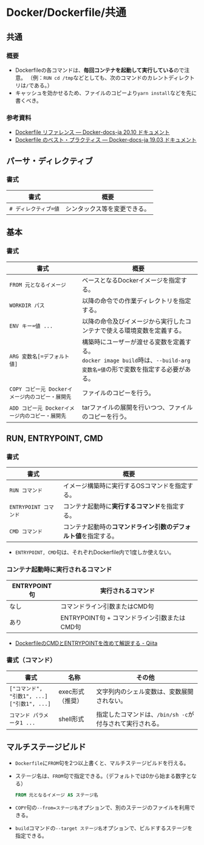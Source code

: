 # Docker/Dockerfile/共通

## 共通

### 概要

- Dockerfileの各コマンドは、**毎回コンテナを起動して実行している**ので注意。
  （例：`RUN cd /tmp`などとしても、次のコマンドのカレントディレクトリは`/`である。）
- キャッシュを効かせるため、ファイルのコピーより`yarn install`などを先に書くべき。

### 参考資料

- [Dockerfile リファレンス — Docker-docs-ja 20.10 ドキュメント](https://docs.docker.jp/engine/reference/builder.html)
- [Dockerfile のベスト・プラクティス — Docker-docs-ja 19.03 ドキュメント](https://docs.docker.jp/develop/develop-images/dockerfile_best-practices.html)

## パーサ・ディレクティブ

### 書式

| 書式                  | 概要                         |
| --------------------- | ---------------------------- |
| `# ディレクティブ=値` | シンタックス等を変更できる。 |

## 基本

### 書式

| 書式                                             | 概要                                                         |
| ------------------------------------------------ | ------------------------------------------------------------ |
| `FROM 元となるイメージ`                          | ベースとなるDockerイメージを指定する。                       |
| `WORKDIR パス`                                   | 以降の命令での作業ディレクトリを指定する。                   |
| `ENV キー=値 ...`                                | 以降の命令及びイメージから実行したコンテナで使える環境変数を定義する。 |
| `ARG 変数名[=デフォルト値]`                      | 構築時にユーザーが渡せる変数を定義する。<br />`docker image build`時は、`--build-arg 変数名=値`の形で変数を指定する必要がある。 |
| `COPY コピー元 Dockerイメージ内のコピー・展開先` | ファイルのコピーを行う。                                     |
| `ADD コピー元 Dockerイメージ内のコピー・展開先`  | tarファイルの展開を行いつつ、ファイルのコピーを行う。        |

## RUN, ENTRYPOINT, CMD

### 書式

| 書式                  | 概要                                                         |
| --------------------- | ------------------------------------------------------------ |
| `RUN コマンド`        | イメージ構築時に実行するOSコマンドを指定する。               |
| `ENTRYPOINT コマンド` | コンテナ起動時に**実行するコマンド**を指定する。             |
| `CMD コマンド`        | コンテナ起動時の**コマンドライン引数のデフォルト値**を指定する。 |

- `ENTRYPOINT, CMD`句は、それぞれDockerfile内で1度しか使えない。

### コンテナ起動時に実行されるコマンド

| ENTRYPOINT句 | 実行されるコマンド                           |
| ------------ | -------------------------------------------- |
| なし         | コマンドライン引数またはCMD句                |
| あり         | ENTRYPOINT句 + コマンドライン引数またはCMD句 |

- [DockerfileのCMDとENTRYPOINTを改めて解説する - Qiita](https://qiita.com/uehaj/items/e6dd013e28593c26372d)

### 書式（コマンド）

| 書式                                               | 名称             | その他                                                   |
| -------------------------------------------------- | ---------------- | -------------------------------------------------------- |
| `["コマンド", "引数1", ...]`<br />`["引数1", ...]` | exec形式（推奨） | 文字列内のシェル変数は、変数展開されない。               |
| `コマンド パラメータ1 ...`                         | shell形式        | 指定したコマンドは、`/bin/sh -c`が付与されて実行される。 |

## マルチステージビルド

- `Dockerfile`に`FROM`句を2つ以上書くと、マルチステージビルドを行える。

- ステージ名は、`FROM`句で指定できる。（デフォルトでは0から始まる数字となる）

  ```dockerfile
  FROM 元となるイメージ AS ステージ名
  ```

- `COPY`句の`--from=ステージ名`オプションで、別のステージのファイルを利用できる。

- `build`コマンドの`--target ステージ名`オプションで、ビルドするステージを指定できる。
